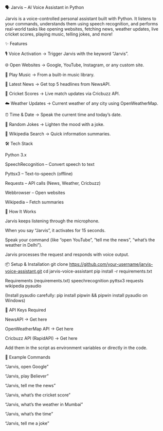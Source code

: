 🗣️ Jarvis – AI Voice Assistant in Python

Jarvis is a voice-controlled personal assistant built with Python. It listens to your commands, understands them using speech recognition, and performs real-world tasks like opening websites, fetching news, weather updates, live cricket scores, playing music, telling jokes, and more!

✨ Features

🎙️ Voice Activation → Trigger Jarvis with the keyword “Jarvis”.

🌐 Open Websites → Google, YouTube, Instagram, or any custom site.

🎵 Play Music → From a built-in music library.

📰 Latest News → Get top 5 headlines from NewsAPI.

🏏 Cricket Scores → Live match updates via Cricbuzz API.

☁️ Weather Updates → Current weather of any city using OpenWeatherMap.

⏰ Time & Date → Speak the current time and today’s date.

🤣 Random Jokes → Lighten the mood with a joke.

📖 Wikipedia Search → Quick information summaries.

🛠️ Tech Stack

Python 3.x

SpeechRecognition – Convert speech to text

Pyttsx3 – Text-to-speech (offline)

Requests – API calls (News, Weather, Cricbuzz)

Webbrowser – Open websites

Wikipedia – Fetch summaries

🚀 How It Works

Jarvis keeps listening through the microphone.

When you say “Jarvis”, it activates for 15 seconds.

Speak your command (like “open YouTube”, “tell me the news”, “what’s the weather in Delhi”).

Jarvis processes the request and responds with voice output.

📦 Setup & Installation
git clone https://github.com/your-username/jarvis-voice-assistant.git
cd jarvis-voice-assistant
pip install -r requirements.txt

Requirements (requirements.txt)
speechrecognition
pyttsx3
requests
wikipedia
pyaudio


(Install pyaudio carefully: pip install pipwin && pipwin install pyaudio on Windows)

🔑 API Keys Required

NewsAPI → Get here

OpenWeatherMap API → Get here

Cricbuzz API (RapidAPI) → Get here

Add them in the script as environment variables or directly in the code.

📌 Example Commands

“Jarvis, open Google”

“Jarvis, play Believer”

“Jarvis, tell me the news”

“Jarvis, what’s the cricket score”

“Jarvis, what’s the weather in Mumbai”

“Jarvis, what’s the time”

“Jarvis, tell me a joke”
